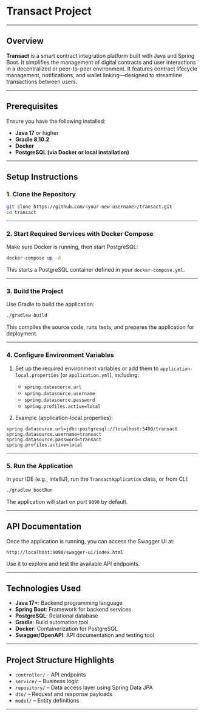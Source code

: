 # Transact Project

---

## Overview

**Transact** is a smart contract integration platform built with Java and Spring Boot. It simplifies the management of digital contracts and user interactions in a decentralized or peer-to-peer environment. It features contract lifecycle management, notifications, and wallet linking—designed to streamline transactions between users.

---

## Prerequisites

Ensure you have the following installed:

- **Java 17** or higher
- **Gradle 8.10.2**
- **Docker**
- **PostgreSQL (via Docker or local installation)**

---

## Setup Instructions

### 1. Clone the Repository

```bash
git clone https://github.com/<your-new-username>/transact.git
cd transact
```

---

### 2. Start Required Services with Docker Compose

Make sure Docker is running, then start PostgreSQL:

```bash
docker-compose up -d
```

This starts a PostgreSQL container defined in your `docker-compose.yml`.

---

### 3. Build the Project

Use Gradle to build the application:

```bash
./gradlew build
```

This compiles the source code, runs tests, and prepares the application for deployment.

---

### 4. Configure Environment Variables

1. Set up the required environment variables or add them to `application-local.properties` (or `application.yml`), including:

    - `spring.datasource.url`
    - `spring.datasource.username`
    - `spring.datasource.password`
    - `spring.profiles.active=local`

2. Example (application-local.properties):

```properties
spring.datasource.url=jdbc:postgresql://localhost:5400/transact
spring.datasource.username=transact
spring.datasource.password=transact
spring.profiles.active=local
```

---

### 5. Run the Application

In your IDE (e.g., IntelliJ), run the `TransactApplication` class, or from CLI:

```bash
./gradlew bootRun
```

The application will start on port `9090` by default.

---

## API Documentation

Once the application is running, you can access the Swagger UI at:

```
http://localhost:9090/swagger-ui/index.html
```

Use it to explore and test the available API endpoints.

---

## Technologies Used

- **Java 17+**: Backend programming language
- **Spring Boot**: Framework for backend services
- **PostgreSQL**: Relational database
- **Gradle**: Build automation tool
- **Docker**: Containerization for PostgreSQL
- **Swagger/OpenAPI**: API documentation and testing tool

---

## Project Structure Highlights

- `controller/` – API endpoints
- `service/` – Business logic
- `repository/` – Data access layer using Spring Data JPA
- `dto/` – Request and response payloads
- `model/` – Entity definitions

---
